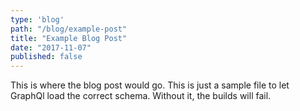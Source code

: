 ```yaml
---
type: 'blog'
path: "/blog/example-post"
title: "Example Blog Post"
date: "2017-11-07"
published: false
---
```

This is where the blog post would go.
This is just a sample file to let GraphQl load the correct schema. Without it, the builds will fail.
